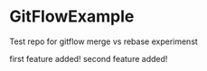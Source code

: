 # GitFlowExample
Test repo for gitflow merge vs rebase experimenst


first feature added!
second feature added!